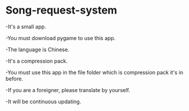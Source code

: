 # Song-request-system

-It's a small app.

-You must download pygame to use this app.

-The language is Chinese.

-It's a compression pack.

-You must use this app in the file folder which is compression pack it's in before.

-If you are a foreigner, please translate by yourself.

-It will be continuous updating.
